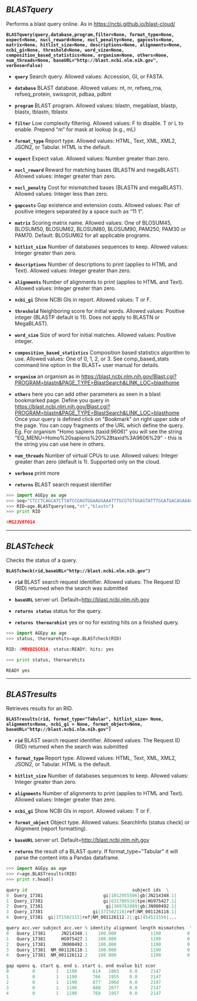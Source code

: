 ## ___BLASTquery___

Performs a blast query online. As in https://ncbi.github.io/blast-cloud/

**`BLASTquery(query,database,program,filter=None, format_type=None, expect=None, nucl_reward=None, nucl_penalty=None, gapcosts=None, matrix=None, hitlist_size=None, descriptions=None, alignments=None, ncbi_gi=None, threshold=None, word_size=None, composition_based_statistics=None, organism=None, others=None, num_threads=None, baseURL="http://blast.ncbi.nlm.nih.gov", verbose=False)`**

* **`query`** Search query. Allowed values: Accession, GI, or FASTA.
* **`database`** BLAST database. Allowed values: nt, nr, refseq_rna, refseq_protein, swissprot, pdbaa, pdbnt
* **`program`** BLAST program. Allowed values:  blastn, megablast, blastp, blastx, tblastn, tblastx
* **`filter`** Low complexity filtering. Allowed values: F to disable. T or L to enable. Prepend “m” for mask at lookup (e.g., mL)
* **`format_type`** Report type. Allowed values: HTML, Text, XML, XML2, JSON2, or Tabular. HTML is the default.
* **`expect`** Expect value. Allowed values: Number greater than zero.
* **`nucl_reward`** Reward for matching bases (BLASTN and megaBLAST). Allowed values: Integer greater than zero.
* **`nucl_penalty`** Cost for mismatched bases (BLASTN and megaBLAST). Allowed values: Integer less than zero.
* **`gapcosts`** Gap existence and extension costs. Allowed values: Pair of positive integers separated by a space such as “11 1”.
* **`matrix`** Scoring matrix name. Allowed values: One of BLOSUM45, BLOSUM50, BLOSUM62, BLOSUM80, BLOSUM90, PAM250, PAM30 or PAM70. Default: BLOSUM62 for all applicable programs.
* **`hitlist_size`** Number of databases sequences to keep. Allowed values: Integer greater than zero.
* **`descriptions`** Number of descriptions to print (applies to HTML and Text). Allowed values: Integer greater than zero.
* **`alignments`** Number of alignments to print (applies to HTML and Text). Allowed values: Integer greater than zero.
* **`ncbi_gi`** Show NCBI GIs in report. Allowed values: T or F.
* **`threshold`** Neighboring score for initial words. Allowed values: Positive integer (BLASTP default is 11). Does not apply to BLASTN or MegaBLAST).
* **`word_size`** Size of word for initial matches. Allowed values: Positive integer.
* **`composition_based_statistics`** Composition based statistics algorithm to use. Allowed values: One of 0, 1, 2, or 3. See comp_based_stats command line option in the BLAST+ user manual for details.
* **`organism`** an organism as in https://blast.ncbi.nlm.nih.gov/Blast.cgi?PROGRAM=blastn&PAGE_TYPE=BlastSearch&LINK_LOC=blasthome
* **`others`** here you can add other parameters as seen in a blast bookmarked page. Define you query in https://blast.ncbi.nlm.nih.gov/Blast.cgi?PROGRAM=blastn&PAGE_TYPE=BlastSearch&LINK_LOC=blasthome
        Once your query is defined click on "Bookmark" on right upper side of the page. You can copy fragments of the URL
        which define the query. Eg. For organism "Homo sapiens (taxid:9606)" you will see the string "EQ_MENU=Homo%20sapiens%20%28taxid%3A9606%29" - this is
        the string you can use here in others.
* **`num_threads`** Number of virtual CPUs to use. Allowed values: Integer greater than zero (default is 1). Supported only on the cloud.
* **`verbose`** print more

* **`returns`** BLAST search request identifier

```python
>>> import AGEpy as age
>>> seq="CTCCTCAGCATCTTATCCGAGTGGAAGGAAATTTGCGTGTGGAGTATTTGGATGACAGAAACACTTTTCGACATAGTGTGGTGGTGCCCTATGAGCCGCCTGAGGTTGGCTCTGACTGTACCACCATCCACTACAACTAC"
>>> RID=age.BLASTquery(seq,"nt","blastn")
>>> print RID

4MS2JV8T014
```
___

## ___BLASTcheck___

Checks the status of a query.

**`BLASTcheck(rid,baseURL="http://blast.ncbi.nlm.nih.gov")`**

* **`rid`**  BLAST search request identifier. Allowed values: The Request ID (RID) returned when the search was submitted
* **`baseURL`** server url. Default=http://blast.ncbi.nlm.nih.gov

* **`returns status`** status for the query.
* **`returns therearehist`** yes or no for existing hits on a finished query.

```python
>>> import AGEpy as age
>>> status, therearehits=age.BLASTcheck(RID)

RID: 4MRYDZSC014; status:READY; hits: yes

>>> print status, therearehits

READY yes
```
___

## ___BLASTresults___

Retrieves results for an RID.

**`BLASTresults(rid, format_type="Tabular", hitlist_size= None, alignments=None, ncbi_gi = None, format_object=None, baseURL="http://blast.ncbi.nlm.nih.gov")`**

* **`rid`** BLAST search request identifier. Allowed values: The Request ID (RID) returned when the search was submitted
* **`format_type`** Report type. Allowed values: HTML, Text, XML, XML2, JSON2, or Tabular. HTML is the default.
* **`hitlist_size`** Number of databases sequences to keep. Allowed values: Integer greater than zero.
* **`alignments`** Number of alignments to print (applies to HTML and Text). Allowed values: Integer greater than zero.
* **`ncbi_gi`** Show NCBI GIs in report. Allowed values: T or F.
* **`format_object`** Object type. Allowed values: SearchInfo (status check) or Alignment (report formatting).
* **`baseURL`** server url. Default=http://blast.ncbi.nlm.nih.gov

* **`returns`** the result of a BLAST query. If format_type="Tabular" it will parse the content into a Pandas dataframe.

```python
>>> import AGEpy as age
>>> r=age.BLASTresults(RID)
>>> print r.head()

query id                                        subject ids  \
0  Query_17381                       gi|1012955506|gb|JN214348.1|   
1  Query_17381                       gi|631786534|tpe|HG975427.1|   
2  Query_17381                        gi|369762889|gb|JN900492.1|   
3  Query_17381                   gi|371502118|ref|NM_001126118.1|   
4  Query_17381  gi|371502115|ref|NM_001126112.2|;gi|454521556|...   

query acc.ver subject acc.ver % identity alignment length mismatches  \
0   Query_17381      JN214348.1    100.000             1190          0   
1   Query_17381      HG975427.1    100.000             1190          0   
2   Query_17381      JN900492.1    100.000             1190          0   
3   Query_17381  NM_001126118.1    100.000             1190          0   
4   Query_17381  NM_001126112.2    100.000             1190          0   

gap opens q. start q. end s. start s. end evalue bit scor  
0         0        1   1190      614   1803    0.0     2147  
1         0        1   1190      766   1955    0.0     2147  
2         0        1   1190      877   2066    0.0     2147  
3         0        1   1190      888   2077    0.0     2147  
4         0        1   1190      768   1957    0.0     2147
```
